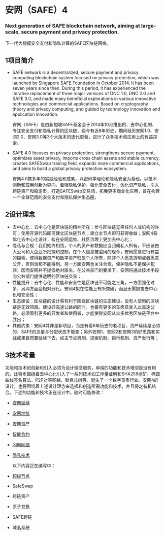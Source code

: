 # 安网（SAFE）4
### Next generation of SAFE blockchain network, aiming at large-scale, secure payment and privacy protection.   
下一代大规模安全支付和隐私计算的SAFE区块链网络。

1项目简介
---------------------

- SAFE network is a decentralized, secure payment and privacy computing blockchain system focused on privacy protection, which was launched by Singapore SAFE Foundation in October 2014. It has been seven years since then. During this period, it has experienced the iterative replacement of three major versions of DNC 1.0, DNC 2.0 and SAFE 3.0, and made many beneficial explorations in various innovative technologies and commercial applications. Based on cryptography theory and privacy computing, and guided by technology innovation and application innovation.

   安网（SAFE）是由新加坡SAFE基金会于2014年10月推出的、去中心化的、专注安全支付和隐私计算的区块链，距今有近8年历史，期间经历安网1.0、安网2.0、安网3.0等3个大版本的迭代更替，进行了众多技术和应用上的有益探索。

- SAFE 4.0 focuses on privacy protection, strengthens secure payment, optimizes asset privacy, imports cross chain assets and stable currency, creates SAFESwap trading field, expands more commercial applications, and aims to build a global privacy protection ecosystem.

   安网4.0携多年的实践经验和成果，以密码学理论和隐私安全为基础，以技术创新和应用创新为导向，着眼隐私保护，强化安全支付，优化资产隐私，引入跨链资产和稳定币，打造SAFESwap交易场，拓展更多商业化应用，旨在构建一个全球范围的安全支付和隐私保护生态圈。


2设计理念
---------------------
- 去中心化：去中心化是区块链的精神所在：参与区块链无需任何人或机构的许可；使用开源代码即可建立区块链节点；建立主节点即可获得收益；安网4将优化去中心化设计，拟在安网运维、社区治理上更加去中心化；
- 隐私与合规：我们始终相信，个人的资产和数据应当归属私人所有，不应该由大公司和大企业所把握和控制，在个人信息被滥用的现今，安网愿意进行有益的探索，使得数据资产和数字资产归属个人所有，除非个人愿意透明或者愿意公开，否则谁都不能得到。另一方面安网也关注合规，保护隐私不是保护犯罪，因而安网并不提倡绝对匿名，在公共部门的要求下，安网将通过技术手段向公共部门提供透明的区块链交易；
- 性能提升：去中心化、性能和安全性是区块链不可能之三角，一方面强化过多，另两方面会相对弱化。安网4拟在性能上有所突破，而且无需损害去中心化和安全性；
- 生态建设：区块链的设计需有利于围绕区块链的生态建设，没有人使用的区块链是无效项目。建设好高速公路的同时，也要有更多的车愿意驶入此高速公路。必须吸引更多的开发者和使用者，才能使得安网从众多优秀区块链平台中胜出；
- 其他约束：安网4并非是新项目，而是有着8年历史的老项目，资产延续是必须的，SAFE的总量与分配状态不能变；另外安网1、安网2和安网3的好思路和实践成果自然要延续下去，如主节点机制、提案机制、锁币机制、资产发行等；

3技术考量
---------------------
  功能和技术的创新和引入必须为设计理念服务，单纯的功能和技术堆彻是没有用的。比特币围绕着去中心化引入了一系列技术如工作量证明和SHA256挖矿、椭圆曲线签名算法、P2P对等网络、默克儿树等，诞生了一个数字货币行业。安网4的设计，也将围绕着上述设计理念来选择和创造所需功能和技术，并且将之有机结合。下述的功能和技术正在设计中，随时可能修改：

 - [安网延续](https://github.com/SAFE-anwang/SAFE4/blob/main/legacy.md)
 - [安网地址](https://github.com/SAFE-anwang/SAFE4/blob/main/addr.md)
 - [安网资产](https://github.com/SAFE-anwang/SAFE4/blob/main/asset.md)
 - [智能合约](https://github.com/SAFE-anwang/SAFE4/blob/main/safecode.md)
 - [闪电网络](https://github.com/SAFE-anwang/SAFE4/blob/main/lighting.md)
 - [隐私技术](https://github.com/SAFE-anwang/SAFE4/blob/main/privacy.md)

   以下内容正在编写中：

 - [超级节点](https://github.com/SAFE-anwang/SAFE4/blob/main/supernode.md)
 - SafeSwap
 - 跨链资产
 - 原子兑换
 - SAFE跨链
 - 域名系统
